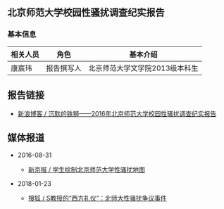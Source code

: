 ## 北京师范大学校园性骚扰调查纪实报告

### 基本信息

| 相关人员 | 角色    | 基本介绍              |
| ---- | ----- | ----------------- |
| 康宸玮  | 报告撰写人 | 北京师范大学文学院2013级本科生 |



## 报告链接

* [新浪博客 / 沉默的铁狮——2016年北京师范大学校园性骚扰调查纪实报告](http://blog.sina.com.cn/s/blog_5b09f6cd0102wwd2.html)

## 媒体报道

* 2016-08-31
  * [新京报 / 学生绘制北京师范大学性骚扰地图](http://www.bjnews.com.cn/inside/2016/08/31/415293.html)

* 2018-01-23
  * [搜狐 / S教授的“西方礼仪”：北师大性骚扰争议事件](http://www.sohu.com/a/218386411_481285)
